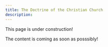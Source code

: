 ```yaml
---
title: The Doctrine of the Christian Church
description: 
---
```


This page is under construction!

The content is coming as soon as posssibly!

